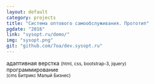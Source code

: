 ```yaml
---
layout: default
category: projects
title: "Система оптового самообслуживания. Прототип"
pgdate: "2016"
link: "sysopt.ru/demo/"
img: "sysopt.png"
git: "github.com/7oa/dev.sysopt.ru"
---
```

адаптивная верстка <small>(html, css, bootstrap-3, jquery)</small><br>
программирование<br><small>(cms Битрикс Малый Бизнес)</small>